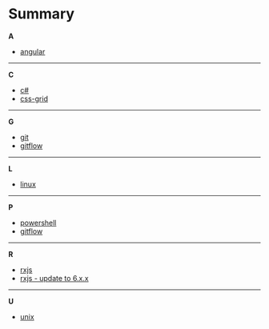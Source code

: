 # Summary

**A**
* [angular](angular/index.md)
---
**C**
* [c#](csharp/index.md)
* [css-grid](css-grid/css-grid.md)
---
**G**
* [git](git/git.md)
* [gitflow](gitflow/gitflow.md)
---
**L**
* [linux](linux_unix/index.md)
___
**P**
* [powershell](powershell/index.md)
* [gitflow](gitflow/gitflow.md)
---
**R**
* [rxjs](rxjs/rxjs.md)
* [rxjs - update to 6.x.x](rxjs/update-to-rxjs_6.md)
---
**U**
* [unix](linux_unix/index.md)